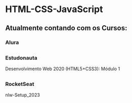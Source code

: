 # HTML-CSS-JavaScript

## Atualmente contando com os Cursos:

### Alura

##

### Estudonauta

Desenvolvimento Web 2020 (HTML5+CSS3): Módulo 1

##

### RocketSeat

nlw-Setup_2023

##
